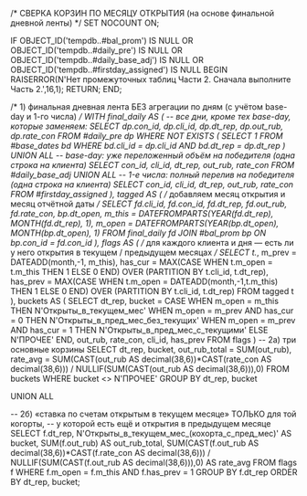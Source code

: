 /* СВЕРКА КОРЗИН ПО МЕСЯЦУ ОТКРЫТИЯ (на основе финальной дневной ленты) */
SET NOCOUNT ON;

IF OBJECT_ID('tempdb..#bal_prom') IS NULL
   OR OBJECT_ID('tempdb..#daily_pre') IS NULL
   OR OBJECT_ID('tempdb..#daily_base_adj') IS NULL
   OR OBJECT_ID('tempdb..#firstday_assigned') IS NULL
BEGIN
    RAISERROR(N'Нет промежуточных таблиц Части 2. Сначала выполните Часть 2.',16,1);
    RETURN;
END;

/* 1) финальная дневная лента БЕЗ агрегации по дням (с учётом base-day и 1-го числа) */
WITH final_daily AS (
    -- все дни, кроме тех base-day, которые заменяем:
    SELECT dp.con_id, dp.cli_id, dp.dt_rep, dp.out_rub, dp.rate_con
    FROM   #daily_pre dp
    WHERE  NOT EXISTS (
              SELECT 1 FROM #base_dates bd
              WHERE  bd.cli_id = dp.cli_id AND bd.dt_rep = dp.dt_rep
           )
    UNION ALL
    -- base-day: уже переложенный объём на победителя (одна строка на клиента)
    SELECT con_id, cli_id, dt_rep, out_rub, rate_con
    FROM   #daily_base_adj
    UNION ALL
    -- 1-е числа: полный перелив на победителя (одна строка на клиента)
    SELECT con_id, cli_id, dt_rep, out_rub, rate_con
    FROM   #firstday_assigned
),
tagged AS (
    /* добавляем месяц открытия и месяц отчётной даты */
    SELECT
        fd.cli_id,
        fd.con_id,
        fd.dt_rep,
        fd.out_rub,
        fd.rate_con,
        bp.dt_open,
        m_this = DATEFROMPARTS(YEAR(fd.dt_rep), MONTH(fd.dt_rep), 1),
        m_open = DATEFROMPARTS(YEAR(bp.dt_open), MONTH(bp.dt_open), 1)
    FROM final_daily fd
    JOIN #bal_prom  bp ON bp.con_id = fd.con_id
),
flags AS (
    /* для каждого клиента и дня — есть ли у него открытия в текущем / предыдущем месяцах */
    SELECT
        t.*,
        m_prev  = DATEADD(month,-1, m_this),
        has_cur = MAX(CASE WHEN t.m_open = t.m_this THEN 1 ELSE 0 END)
                   OVER (PARTITION BY t.cli_id, t.dt_rep),
        has_prev = MAX(CASE WHEN t.m_open = DATEADD(month,-1,t.m_this) THEN 1 ELSE 0 END)
                    OVER (PARTITION BY t.cli_id, t.dt_rep)
    FROM tagged t
),
buckets AS (
    SELECT
        dt_rep,
        bucket =
          CASE
            WHEN m_open = m_this THEN N'Открыты_в_текущем_мес'
            WHEN m_open = m_prev AND has_cur = 0 THEN N'Открыты_в_пред_мес_без_текущих'
            WHEN m_open = m_prev AND has_cur = 1 THEN N'Открыты_в_пред_мес_с_текущими'
            ELSE N'ПРОЧЕЕ'
          END,
        out_rub,
        rate_con,
        cli_id,
        has_prev
    FROM flags
)
-- 2а) три основные корзины
SELECT
    dt_rep,
    bucket,
    out_rub_total = SUM(out_rub),
    rate_avg      = SUM(CAST(out_rub AS decimal(38,6))*CAST(rate_con AS decimal(38,6)))
                    / NULLIF(SUM(CAST(out_rub AS decimal(38,6))),0)
FROM buckets
WHERE bucket <> N'ПРОЧЕЕ'
GROUP BY dt_rep, bucket

UNION ALL

-- 2б) «ставка по счетам открытым в текущем месяце» ТОЛЬКО для той когорты,
--     у которой есть ещё и открытия в предыдущем месяце
SELECT
    f.dt_rep,
    N'Открыты_в_текущем_мес_(кохорта_с_пред_мес)' AS bucket,
    SUM(f.out_rub) AS out_rub_total,
    SUM(CAST(f.out_rub AS decimal(38,6))*CAST(f.rate_con AS decimal(38,6)))
      / NULLIF(SUM(CAST(f.out_rub AS decimal(38,6))),0) AS rate_avg
FROM flags f
WHERE f.m_open = f.m_this
  AND f.has_prev = 1
GROUP BY f.dt_rep
ORDER BY dt_rep, bucket;

